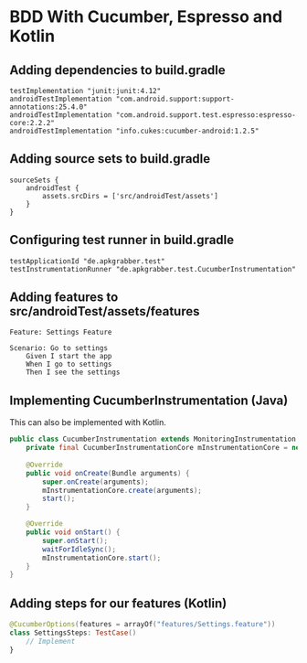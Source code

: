 BDD With Cucumber, Espresso and Kotlin
====================

Adding dependencies to build.gradle
---------------------
```Gradle
testImplementation "junit:junit:4.12"
androidTestImplementation "com.android.support:support-annotations:25.4.0"
androidTestImplementation "com.android.support.test.espresso:espresso-core:2.2.2"
androidTestImplementation "info.cukes:cucumber-android:1.2.5"
```

Adding source sets to build.gradle
---------------------
```Gradle
sourceSets {
    androidTest {
        assets.srcDirs = ['src/androidTest/assets']
    }
}
```

Configuring test runner in build.gradle
---------------------
```Gradle
testApplicationId "de.apkgrabber.test"
testInstrumentationRunner "de.apkgrabber.test.CucumberInstrumentation"
```

Adding features to src/androidTest/assets/features
---------------------
```Gherkin
Feature: Settings Feature

Scenario: Go to settings
    Given I start the app
    When I go to settings
    Then I see the settings
```

Implementing CucumberInstrumentation (Java)
---------------------
This can also be implemented with Kotlin.
```Java
public class CucumberInstrumentation extends MonitoringInstrumentation {
	private final CucumberInstrumentationCore mInstrumentationCore = new CucumberInstrumentationCore(this);
	
	@Override
	public void onCreate(Bundle arguments) {
		super.onCreate(arguments);
		mInstrumentationCore.create(arguments);
		start();
	}

	@Override
	public void onStart() {
		super.onStart();
		waitForIdleSync();
		mInstrumentationCore.start();
	}
}
```

Adding steps for our features (Kotlin)
---------------------
```Kotlin
@CucumberOptions(features = arrayOf("features/Settings.feature"))
class SettingsSteps: TestCase() 
    // Implement
}
```